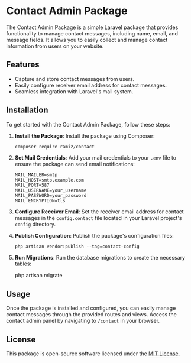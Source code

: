 # Contact Admin Package

The Contact Admin Package is a simple Laravel package that provides functionality to manage contact messages, including name, email, and message fields. It allows you to easily collect and manage contact information from users on your website.

## Features

- Capture and store contact messages from users.
- Easily configure receiver email address for contact messages.
- Seamless integration with Laravel's mail system.

## Installation

To get started with the Contact Admin Package, follow these steps:

1. **Install the Package**:
   Install the package using Composer:

   ```bash
   composer require ramiz/contact
   ```

2. **Set Mail Credentials**:
   Add your mail credentials to your `.env` file to ensure the package can send email notifications:

   ```env
   MAIL_MAILER=smtp
   MAIL_HOST=smtp.example.com
   MAIL_PORT=587
   MAIL_USERNAME=your_username
   MAIL_PASSWORD=your_password
   MAIL_ENCRYPTION=tls
   ```

3. **Configure Receiver Email**:
   Set the receiver email address for contact messages in the `config.contact` file located in your Laravel project's `config` directory.

4. **Publish Configuration**:
   Publish the package's configuration files:

   ```env
   php artisan vendor:publish --tag=contact-config
    ```


5. **Run Migrations**:
   Run the database migrations to create the necessary tables:


  
   php artisan migrate
  


## Usage

Once the package is installed and configured, you can easily manage contact messages through the provided routes and views. Access the contact admin panel by navigating to `/contact` in your browser.

## License

This package is open-source software licensed under the [MIT License](LICENSE).

